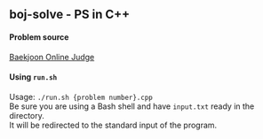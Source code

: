
## boj-solve - PS in C++

#### Problem source

[Baekjoon Online Judge](https://www.acmicpc.net)

#### Using `run.sh`

Usage: `./run.sh {problem number}.cpp`<br>
Be sure you are using a Bash shell and have `input.txt` ready in the directory.<br>
It will be redirected to the standard input of the program.

